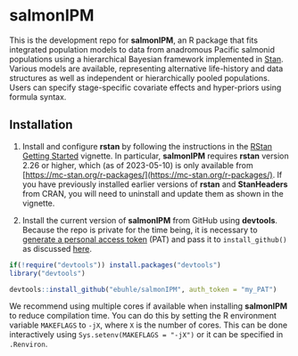# salmonIPM

This is the development repo for **salmonIPM**, an R package that fits integrated population models to data from anadromous Pacific salmonid populations using a hierarchical Bayesian framework implemented in [Stan](https://mc-stan.org/). Various models are available, representing alternative life-history and data structures as well as independent or hierarchically pooled populations. Users can specify stage-specific covariate effects and hyper-priors using formula syntax.

## Installation

1. Install and configure **rstan** by following the instructions in the [RStan Getting Started](https://github.com/stan-dev/rstan/wiki/RStan-Getting-Started) vignette. In particular, **salmonIPM** requires **rstan** version 2.26 or higher, which (as of 2023-05-10) is only available from [https://mc-stan.org/r-packages/](https://mc-stan.org/r-packages/). If you have previously installed earlier versions of **rstan** and **StanHeaders** from CRAN, you will need to uninstall and update them as shown in the vignette.

2. Install the current version of **salmonIPM** from GitHub using **devtools**. Because the repo is private for the time being, it is necessary to [generate a personal access token](https://github.com/settings/tokens) (PAT) and pass it to `install_github()` as discussed [here](https://stackoverflow.com/questions/21171142/how-to-install-r-package-from-private-repo-using-devtools-install-github).

```r
if(!require("devtools")) install.packages("devtools")
library("devtools")

devtools::install_github("ebuhle/salmonIPM", auth_token = "my_PAT")
```

We recommend using multiple cores if available when installing **salmonIPM** to reduce compilation time. You can do this by setting the R environment variable `MAKEFLAGS` to `-jX`, where `X` is the number of cores. This can be done interactively using `Sys.setenv(MAKEFLAGS = "-jX")` or it can be specified in `.Renviron`.
